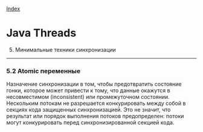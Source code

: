 [Index](README.md)

Java Threads
============

5. Минимальные техники синхронизации
------------------------------------

### 5.2 Atomic переменные

Назначение синхронизации в том, чтобы предотвратить состояние гонки, которое может привести к тому, что данные окажутся в несовместимом (inconsistent) или промежуточном состоянии. Нескольким потокам не разрешается конкурировать между собой в секциях кода защищенных синхронизацией. Это не значит, что результат или порядок выполнения потоков предопределен: потоки могут конкурировать перед синхронизированной секцией кода.
